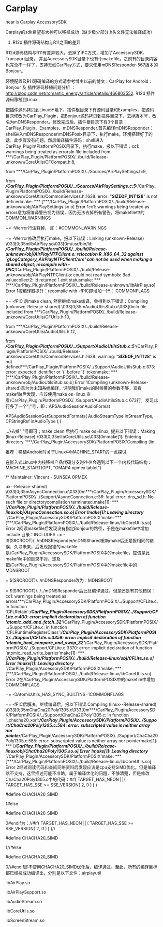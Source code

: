 # Carplay
hear is Carplay AccessorySDK


Carplay的sdk希望有大神可以移植成功（缺少极少部分.h头文件无法编译成功）
1. R12d 插件源码结构与R11之间的差异

R12d源码结构与R11有差异较大，去掉了IPC方式，增加了AccessorySDK、Transport目录， 并且AccessorySDK目录下也有个makefile。之前有的目录内容也完全不一样了，支持无线CarPlay方式，要求使用mDNSResponder-567版本的Bonjour。

环境配置及R11源码编译的方式请参考博主以前的博文：CarPlay for Android： Bonjour 及 插件源码移植问题分析 ：http://blog.csdn.net/romantic_energy/article/details/466803552. R12d 插件源码移植到Linux

把插件源码拷贝到Linux环境下，插件根目录下有源码目录和Examples，把源码目录修改为CarPlay_Plugin，把Bonjour源码拷贝到插件目录下，去掉版本号，改名为mDNSResponder。修改完成后，插件根目录下有3个目录：CarPlay_Plugin、Examples、mDNSResponder.首先编译mDNSResponder：shell进入mDNSResponder\mDNSPosix目录下，执行make，环境搭建好了的话，此步骤没有问题。然后编译插件源码：shell进入CarPlay_Plugin\PlatformPOSIX目录下，执行make，报以下错误：cc1: warnings being treated as errorsIn file included from ***/CarPlay_Plugin/PlatformPOSIX/../build/Release-unknown/CoreUtils/CFCompat.h:8,

from ***/CarPlay_Plugin/PlatformPOSIX/../Sources/AirPlaySettings.h:9,

from ***/CarPlay_Plugin/PlatformPOSIX/../Sources/AirPlaySettings.c:5:***/CarPlay_Plugin/PlatformPOSIX/../build/Release-unknown/CoreUtils/CommonServices.h:1638: error: "__SIZEOF_INT128__" is not definedmake: *** [***/CarPlay_Plugin/PlatformPOSIX/../build/Release-unknown/obj/AirPlaySettings.so.o] Error 1cc1: warnings being treated as errors意为将编译警告视为错误，因为无法去掉所有警告，将makefile中的COMMON_WARNINGS

+= -Werror行注释掉， 即：#COMMON_WARNINGS

+= -Werror修改后执行make，报以下错误：Linking (unknown-Release) \033[0;35mlibAirPlay.so\033[0m/usr/bin/ld: ***/CarPlay_Plugin/PlatformPOSIX/../build/Release-unknown/obj/AirPlayNTPClient.o: relocation R_X86_64_32 against `gLogCategory_AirPlayNTPClientCore' can not be used when making a shared object; recompile with -fPIC***/CarPlay_Plugin/PlatformPOSIX/../build/Release-unknown/obj/AirPlayNTPClient.o: could not read symbols: Bad valuecollect2: ld returned 1 exit statusmake: *** [***/CarPlay_Plugin/PlatformPOSIX/../build/Release-unknown/libAirPlay.so] Error 1按编译器提升：recompile with -fPIC即增加一行： COMMONFLAGS

+= -fPIC 后make clean, 然后继续make编译，会得到以下错误：Compiling (unknown-Release-shared) \033[0;35mAudioUtilsStub.c\033[0mIn file included from ***/CarPlay_Plugin/PlatformPOSIX/../build/Release-unknown/CoreUtils/CFUtils.h:10,

from ***/CarPlay_Plugin/PlatformPOSIX/../build/Release-unknown/CoreUtils/AudioUtils.h:12,

from ***/CarPlay_Plugin/PlatformPOSIX/../Support/AudioUtilsStub.c:5:***/CarPlay_Plugin/PlatformPOSIX/../build/Release-unknown/CoreUtils/CommonServices.h:1638: warning: "__SIZEOF_INT128__" is not defined***/CarPlay_Plugin/PlatformPOSIX/../Support/AudioUtilsStub.c:673: error: expected identifier or '(' before '{' tokenmake: *** [***/CarPlay_Plugin/PlatformPOSIX/../build/Release-unknown/obj/AudioUtilsStub.so.o] Error 1Compiling (unknown-Release-shared)意为为未知系统编译，说明我们make的时候带的参数不够，查看makefile后发现，应该使用make os=linux.查看/CarPlay_Plugin/PlatformPOSIX/../Support/AudioUtilsStub.c 673行，发现此行多了一个";"号，即：APSAudioSessionAudioFormat

APSAudioSessionGetSupportedFormats( AudioStreamType inStreamType, CFStringRef inAudioType );{

...}去掉";"号即可；make clean 后执行 make os=linux, 提升以下错误：Making (linux-Release) \033[0;35mlibCoreUtils.so\033[0mmake[1]: Entering directory `***/CarPlay_Plugin/AccessorySDK/PlatformPOSIX'Compiling (lin

推荐：移植Android时关于Linux中MACHINE_START的一点探讨

在嵌入式Linux中内核移植产品代码分支时往往会遇到以下一个内核代码结构： MACHINE_START(OPT, "OMAP4 opmex tablet")

/* Maintainer: Vincent - SUNSEA OPMEX

ux--Release-shared) \033[0;35mAsyncConnection.c\033[0m***/CarPlay_Plugin/AccessorySDK/PlatformPOSIX/../Support/AsyncConnection.c:36: fatal error: dns_sd.h: No such file or directorycompilation terminated.make[1]: *** [***/CarPlay_Plugin/PlatformPOSIX/../build/Release-linux/obj/AsyncConnection.so.o] Error 1make[1]: Leaving directory `***/CarPlay_Plugin/AccessorySDK/PlatformPOSIX'make: *** [***/CarPlay_Plugin/PlatformPOSIX/../build/Release-linux/libCoreUtils.so] Error 2阅读makefile后发现没有指定Bonjour的路径，于是在makefile中增加include 目录：INCLUDES
+= -I$(SRCROOT)/../mDNSResponder/mDNSShared重新make后还是报相同的错误，久寻未果，后发现报错的makefile是/CarPlay_Plugin/AccessorySDK/PlatformPOSIX中的makefile，应该是此makefile中的目录不对，遂及把/CarPlay_Plugin/AccessorySDK/PlatformPOSIX中的makefile中的MDNSROOT

= $(SRCROOT)/../mDNSResponder改为：MDNSROOT

= $(SRCROOT)/../../mDNSResponder后此处编译通过。但是还是有其他错误：cc1: warnings being treated as errors***/CarPlay_Plugin/AccessorySDK/PlatformPOSIX/../Support/CFLite.c: In function 'CFLRetain':***/CarPlay_Plugin/AccessorySDK/PlatformPOSIX/../Support/CFLite.c:400: error: implicit declaration of function 'atomic_add_and_fetch_32'***/CarPlay_Plugin/AccessorySDK/PlatformPOSIX/../Support/CFLite.c: In function 'CFLRuntimeRegisterClass':***/CarPlay_Plugin/AccessorySDK/PlatformPOSIX/../Support/CFLite.c:3359: error: implicit declaration of function 'atomic_bool_compare_and_swap_32'***/CarPlay_Plugin/AccessorySDK/PlatformPOSIX/../Support/CFLite.c:3370: error: implicit declaration of function 'atomic_read_write_barrier'make[1]: *** [***/CarPlay_Plugin/PlatformPOSIX/../build/Release-linux/obj/CFLite.so.o] Error 1make[1]: Leaving directory `***/CarPlay_Plugin/AccessorySDK/PlatformPOSIX'make: *** [***/CarPlay_Plugin/PlatformPOSIX/../build/Release-linux/libCoreUtils.so] Error 2在/CarPlay_Plugin/AccessorySDK/PlatformPOSIX中的makefile中增加COMMONFLAGS

+= -DAtomicUtils_HAS_SYNC_BUILTINS=1COMMONFLAGS

+= -fPIC后解决。继续编译后，报以下错误:Compiling (linux--Release-shared) \033[0;35mChaCha20Poly1305.c\033[0m***/CarPlay_Plugin/AccessorySDK/PlatformPOSIX/../Support/ChaCha20Poly1305.c: In function '_chacha20_xor':***/CarPlay_Plugin/AccessorySDK/PlatformPOSIX/../Support/ChaCha20Poly1305.c:584: error: subscripted value is neither array nor pointer***/CarPlay_Plugin/AccessorySDK/PlatformPOSIX/../Support/ChaCha20Poly1305.c:585: error: subscripted value is neither array nor pointermake[1]: *** [***/CarPlay_Plugin/PlatformPOSIX/../build/Release-linux/obj/ChaCha20Poly1305.so.o] Error 1make[1]: Leaving directory `***/CarPlay_Plugin/AccessorySDK/PlatformPOSIX'make: *** [***/CarPlay_Plugin/PlatformPOSIX/../build/Release-linux/libCoreUtils.so] Error 2经过阅读代码和查阅网络资料后发现应该是cpu支持SIMD优化，但是编译器不支持，这里描述可能不准确，属于编译优化的问题，不够清楚，但是修改ChaCha20Poly1305.c中的代码：#if( TARGET_HAS_NEON || ( TARGET_HAS_SSE >= SSE_VERSION( 2, 0 ) ) )

#define CHACHA20_SIMD

1#else

#define CHACHA20_SIMD

0#endif为：//#if( TARGET_HAS_NEON || ( TARGET_HAS_SSE >= SSE_VERSION( 2, 0 ) ) )//

#define CHACHA20_SIMD

1//#else

#define CHACHA20_SIMD

0//#endif即不使用CHACHA20_SIMD优化后，编译通过。至此，所有的编译目标都已经被成功编译出，分别是以下文件：airplayutil

libAirPlay.so

libAirPlaySupport.so

libAudioStream.so

libCoreUtils.so

libScreenStream.so


